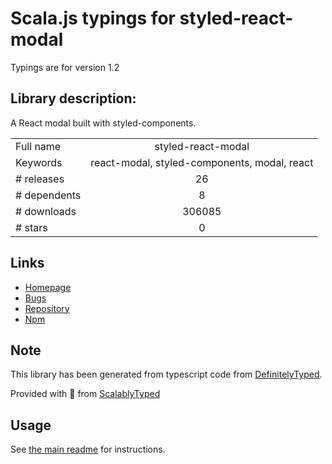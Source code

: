 
# Scala.js typings for styled-react-modal

Typings are for version 1.2

## Library description:
A React modal built with styled-components.

|                    |                 |
| ------------------ | :-------------: |
| Full name          | styled-react-modal |
| Keywords           | react-modal, styled-components, modal, react |
| # releases         | 26 |
| # dependents       | 8 |
| # downloads        | 306085 |
| # stars            | 0 |

## Links
- [Homepage](https://github.com/AlexanderRichey/styled-react-modal#readme)
- [Bugs](https://github.com/AlexanderRichey/styled-react-modal/issues)
- [Repository](https://github.com/AlexanderRichey/styled-react-modal)
- [Npm](https://www.npmjs.com/package/styled-react-modal)
    


## Note
This library has been generated from typescript code from [DefinitelyTyped](https://definitelytyped.org).

Provided with :purple_heart: from [ScalablyTyped](https://github.com/oyvindberg/ScalablyTyped)

## Usage
See [the main readme](../../readme.md) for instructions.


